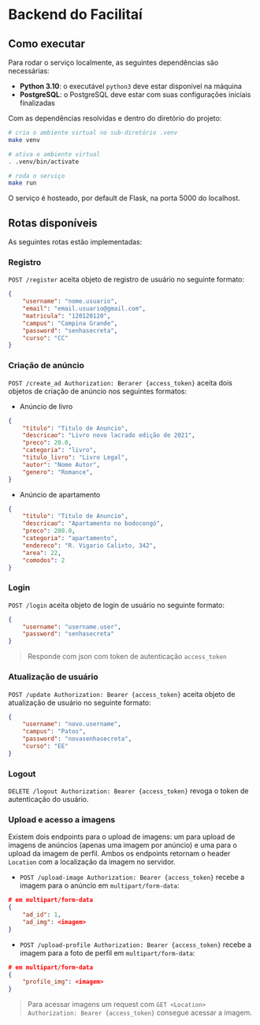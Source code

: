 # Backend do Facilitaí

## Como executar
Para rodar o serviço localmente, as seguintes dependências são necessárias:

- **Python 3.10**: o executável `python3` deve estar disponível na máquina
- **PostgreSQL**: o PostgreSQL deve estar com suas configurações iniciais finalizadas

Com as dependências resolvidas e dentro do diretório do projeto:

```sh
# cria o ambiente virtual no sub-diretório .venv
make venv

# ativa o ambiente virtual
. .venv/bin/activate

# roda o serviço
make run
```

O serviço é hosteado, por default de Flask, na porta 5000 do localhost.

## Rotas disponíveis
As seguintes rotas estão implementadas:

### Registro
`POST /register` aceita objeto de registro de usuário no seguinte formato:
```json
{
    "username": "nome.usuario",
    "email": "email.usuario@gmail.com",
    "matricula": "120120120",
    "campus": "Campina Grande",
    "password": "senhasecreta",
    "curso": "CC"
}
```
### Criação de anúncio
`POST /create_ad Authorization: Berarer {access_token}` aceita dois objetos de criação de anúncio nos seguintes formatos:

- Anúncio de livro

```json
{
    "titulo": "Titulo de Anuncio",
    "descricao": "Livro novo lacrado edição de 2021",
    "preco": 20.0,
    "categoria": "livro",
    "titulo_livro": "Livro Legal",
    "autor": "Nome Autor",
    "genero": "Romance",
}
```

- Anúncio de apartamento

```json
{
    "titulo": "Titulo de Anuncio",
    "descricao": "Apartamento no bodocongó",
    "preco": 200.0,
    "categoria": "apartamento",
    "endereco": "R. Vigario Calixto, 342",
    "area": 22,
    "comodos": 2
}
```
### Login
`POST /login` aceita objeto de login de usuário no seguinte formato:
```json
{
    "username": "username.user",
    "password": "senhasecreta"
}
```
> Responde com json com token de autenticação `access_token`

### Atualização de usuário
`POST /update Authorization: Bearer {access_token}` aceita objeto de atualização de usuário no seguinte formato:
```json
{
    "username": "novo.username",
    "campus": "Patos",
    "password": "novasenhasecreta",
    "curso": "EE"
}
```
### Logout

`DELETE /logout Authorization: Bearer {access_token}` revoga o token de autenticação do usuário.


### Upload e acesso a imagens

Existem dois endpoints para o upload de imagens: um para upload de imagens de anúncios (apenas uma imagem por anúncio) e uma para o upload da imagem de perfil. Ambos os endpoints retornam o header `Location` com a localização da imagem no servidor.

- `POST /upload-image Authorization: Bearer {access_token}` recebe a imagem para o anúncio em `multipart/form-data`:
```json
# em multipart/form-data
{
    "ad_id": 1,
    "ad_img": <imagem>
}
```

- `POST /upload-profile Authorization: Bearer {access_token}` recebe a imagem para a foto de perfil em `multipart/form-data`:
```json
# em multipart/form-data
{
    "profile_img": <imagem>
}
```

> Para acessar imagens um request com `GET <Location> Authorization: Bearer {access_token}` consegue acessar a imagem.